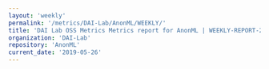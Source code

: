 ```yaml
---
layout: 'weekly'
permalink: '/metrics/DAI-Lab/AnonML/WEEKLY/'
title: 'DAI Lab OSS Metrics Metrics report for AnonML | WEEKLY-REPORT-2019-05-26'
organization: 'DAI-Lab'
repository: 'AnonML'
current_date: '2019-05-26'
---
```

